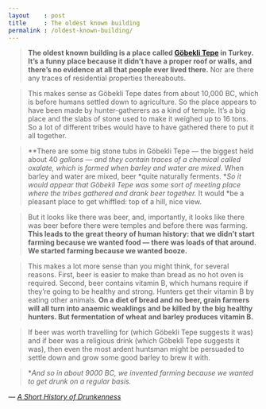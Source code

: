 ```yaml
---
layout    : post
title     : The oldest known building
permalink : /oldest-known-building/
---
```


> **The oldest known building is a place called [Göbekli Tepe](https://en.wikipedia.org/wiki/Göbekli_Tepe) in Turkey. It’s a
> funny place because it didn’t have a proper roof or walls, and there’s no
> evidence at all that people ever lived there.** Nor are there any traces of
> residential properties thereabouts.

> This makes sense as Göbekli Tepe dates from about 10,000 BC, which is before
> humans settled down to agriculture. So the place appears to have been made by
> hunter-gatherers as a kind of temple. It’s a big place and the slabs of stone
> used to make it weighed up to 16 tons. So a lot of different tribes would have
> to have gathered there to put it all together.

> **There are some big stone tubs in Göbekli Tepe — the biggest held about 40
> *gallons — and they contain traces of a chemical called _oxalate_, which is
> *formed when barley and water are mixed.** When barley and water are mixed, beer
> *quite naturally ferments. **So it would appear that Göbekli Tepe was some sort
> *of meeting place where the tribes gathered and drank beer together.** It would
> *be a pleasant place to get whiffled: top of a hill, nice view.

> But it looks like there was beer, and, importantly, it looks like there was beer
> before there were temples and before there was farming. **This leads to the
> great theory of human history: that we didn’t start farming because we wanted
> food — there was loads of that around. We started farming because we wanted
> booze.**

> This makes a lot more sense than you might think, for several reasons. First,
> beer is easier to make than bread as no hot oven is required. Second, beer
> contains vitamin B, which humans require if they’re going to be healthy and
> strong. Hunters get their vitamin B by eating other animals. **On a diet of
> bread and no beer, grain farmers will all turn into anaemic weaklings and be
> killed by the big healthy hunters. But fermentation of wheat and barley produces
> vitamin B.**

> If beer was worth travelling for (which Göbekli Tepe suggests it was) and if
> beer was a religious drink (which Göbekli Tepe suggests it was), then even the
> most ardent huntsman might be persuaded to settle down and grow some good barley
> to brew it with.

> **And so in about 9000 BC, we invented farming because we wanted to get drunk on
> *a regular basis.**

&mdash; [_A Short History of Drunkenness_](https://www.goodreads.com/book/show/35074090)